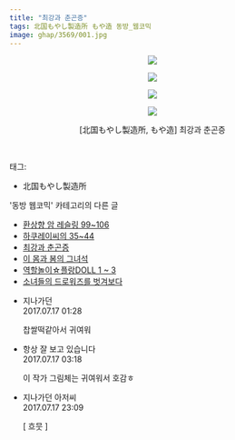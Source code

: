 ```yaml
---
title: "최강과 춘곤증"
tags: 北国もやし製造所 もや造 동방_웹코믹
image: ghap/3569/001.jpg
---
```

<div class="article">
<p style="text-align: center; clear: none; float: none;"><img src="{{ site.nasurl }}/ghap/3569/001.jpg"/></p>
<p style="text-align: center; clear: none; float: none;"><img src="{{ site.nasurl }}/ghap/3569/002.jpg"/></p>
<p style="text-align: center; clear: none; float: none;"><img src="{{ site.nasurl }}/ghap/3569/003.jpg"/></p>
<p style="text-align: center; clear: none; float: none;"><img src="{{ site.nasurl }}/ghap/3569/004.jpg"/></p>
<p style="text-align: center; clear: none; float: none;">[北国もやし製造所, もや造] 최강과 춘곤증</p>
<p><br/></p>
</div><div class="tagTrail">
<p>태그: </p>
<ul>
<li>北国もやし製造所</li>
</ul>
</div><div class="another">
<p>'동방 웹코믹' 카테고리의 다른 글</p>
<ul>
<li><a href="/2017-07-17-ghap_3572">환상향 암 레슬링 99~106</a></li>
<li><a href="/2017-07-17-ghap_3570">하쿠레이씨의 35~44</a></li>
<li><a href="/2017-07-17-ghap_3569">최강과 춘곤증</a></li>
<li><a href="/2017-07-17-ghap_3568">이 몸과 봄의 그녀석</a></li>
<li><a href="/2017-07-17-ghap_3567">역할놀이☆플랑DOLL 1 ~ 3</a></li>
<li><a href="/2017-07-17-ghap_3566">소녀들의 드로워즈를 벗겨보다</a></li>
</ul>
</div><div class="cb_module cb_fluid">
<div class="cb_wrt cb_profile">
<div class="comment">
<ul>
<li class="cb_thumb_off" id="comment15037428">
<div class="cb_comment_area">
<div class="cb_info_area">
<div class="cb_section">
<span class="cb_nick_name">지나가던</span>
</div>
<div class="cb_section">
<span class="cb_date">2017.07.17 01:28 </span>
</div>
</div>
<div class="cb_dsc_comment">
<p class="cb_dsc">
											찹쌀떡같아서 귀여워
										</p>
</div>
</div></li>
<li class="cb_thumb_off" id="comment15037473">
<div class="cb_comment_area">
<div class="cb_info_area">
<div class="cb_section">
<span class="cb_nick_name">항상 잘 보고 있습니다</span>
</div>
<div class="cb_section">
<span class="cb_date">2017.07.17 03:18 </span>
</div>
</div>
<div class="cb_dsc_comment">
<p class="cb_dsc">
											이 작가 그림체는 귀여워서 호감ㅎ
										</p>
</div>
</div></li>
<li class="cb_thumb_off" id="comment15038039">
<div class="cb_comment_area">
<div class="cb_info_area">
<div class="cb_section">
<span class="cb_nick_name">지나가던 아저씨</span>
</div>
<div class="cb_section">
<span class="cb_date">2017.07.17 23:09 </span>
</div>
</div>
<div class="cb_dsc_comment">
<p class="cb_dsc">
											[ 흐뭇 ]
										</p>
</div>
</div></li>
</ul>
</div>
</div><!-- commentList close -->
</div>